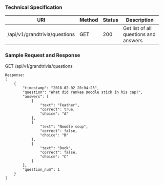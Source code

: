 
### **Technical Specification**

| URI | Method | Status| Description |
|-----|--------|-------|-------------|
|/api/v1/grandtrivia/questions|GET|200|Get list of all questions and answers|

### **Sample Request and Response**

GET /api/v1/grandtrivia/questions
````
Response:
[
    {
        "timestamp": "2018-02-02 20:04:25",
        "question": "What did Yankee Doodle stick in his cap?",
        "answers": [
            {
                "text": "Feather",
                "correct": true,
                "choice": "A"
            },
            {
                "text": "Noodle soup",
                "correct": false,
                "choice": "B"
            },
            {
                "text": "Duck",
                "correct": false,
                "choice": "C"
            }
        ],
        "question_num": 1
    }
]